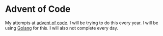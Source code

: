 # Advent of Code

My attempts at [advent of code](https://adventofcode.com/). I will be trying to do this every year. I will be using [Golang](https://go.dev/) for this. I will also not complete every day.
